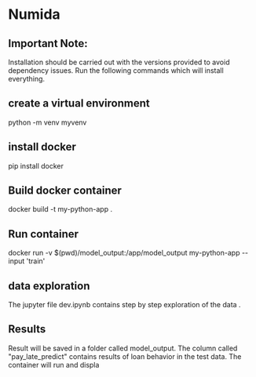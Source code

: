 # Numida
## Important Note:

Installation should be carried out with the versions provided to avoid dependency issues. Run the following commands which will install everything.
## create a virtual environment
python -m venv myvenv

## install docker

pip install docker
## Build docker container

docker build -t my-python-app .

## Run container

docker run -v $(pwd)/model_output:/app/model_output my-python-app --input 'train'

## data exploration
The jupyter file dev.ipynb contains step by step exploration of the data .
## Results
Result will be saved in a folder called model_output. The column called "pay_late_predict" contains results of loan behavior in the test data.
The container will run and displa
